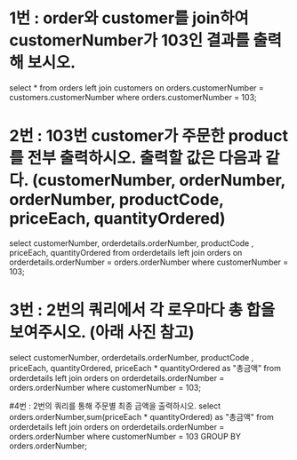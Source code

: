 # 1번 : order와 customer를 join하여 customerNumber가 103인 결과를 출력해 보시오.
select * from orders left join customers on orders.customerNumber = customers.customerNumber where orders.customerNumber = 103;

# 2번 : 103번 customer가 주문한 product를 전부 출력하시오. 출력할 값은 다음과 같다. (customerNumber, orderNumber, orderNumber, productCode, priceEach, quantityOrdered)
select customerNumber, orderdetails.orderNumber, productCode , priceEach, quantityOrdered from orderdetails left join orders on orderdetails.orderNumber = orders.orderNumber where customerNumber = 103;

# 3번 : 2번의 쿼리에서 각 로우마다 총 합을 보여주시오. (아래 사진 참고)
select customerNumber, orderdetails.orderNumber, productCode , priceEach, quantityOrdered, priceEach * quantityOrdered as "총금액" from orderdetails left join orders on orderdetails.orderNumber = orders.orderNumber where customerNumber = 103;

#4번 : 2번의 쿼리를 통해 주문별 최종 금액을 출력하시오.
select orders.orderNumber,sum(priceEach * quantityOrdered) as "총금액" from orderdetails left join orders on orderdetails.orderNumber = orders.orderNumber where customerNumber = 103 GROUP BY orders.orderNumber;
